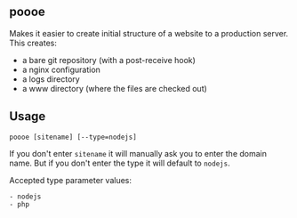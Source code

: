 poooe
-----

Makes it easier to create initial structure of a website to a production server. This creates:

- a bare git repository (with a post-receive hook)
- a nginx configuration
- a logs directory
- a www directory (where the files are checked out)

## Usage

    poooe [sitename] [--type=nodejs]

If you don't enter `sitename` it will manually ask you to enter the domain name. But if you don't enter the type it will default to `nodejs`.

Accepted type parameter values:

    - nodejs
    - php